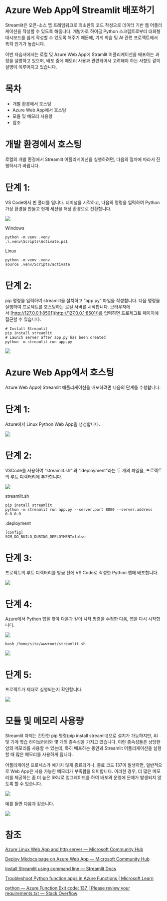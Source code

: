 # **Azure Web App에 Streamlit 배포하기**

Streamlit은 오픈-소스 앱 프레임워크로 최소한의 코드 작성으로 데이터 기반 웹 어플리케이션을 작성할 수 있도록 해줍니다. 개발자로 하여금 Python 스크립트로부터 대화형 대시보드를 쉽게 작성할 수 있도록 해주기 때문에, 기계 학습 및 AI 관련 프로젝트에서 특히 인기가 높습니다.

이번 자습서에서는 로컬 및 Azure Web App에 Stramlit 어플리케이션을 배포하는 과정을 설명하고 있으며, 배포 중에 메모리 사용과 관련되어서 고려해야 하는 사항도 같이 설명이 이루어지고 있습니다.

# **목차**

- 개발 환경에서 호스팅
- Azure Web App에서 호스팅
- 모듈 및 메모리 사용량
- 참조

# **개발 환경에서 호스팅**

로컬의 개발 환경에서 Streamlit 어플리케이션을 실행하려면, 다음의 절차에 따라서 진행하시기 바랍니다.

# **단계 1:**

VS Code에서 빈 폴더를 엽니다. 터미널을 시작하고, 다음의 명령을 입력하여 Python 가상 환경을 만들고 현재 세션을 해당 환경으로 전환합니다.

![](https://miro.medium.com/v2/resize:fit:1050/1*vvS73ekypdRURtyIe2eIIQ.png)

Windows

```
python -m venv .venv
.\.venv\Scripts\Activate.ps1
```

Linux

```
python -m venv .venv
source .venv/Scripts/activate
```

# **단계 2:**

pip 명령을 입력하여 streamlit을 설치하고 “app.py” 파일을 작성합니다. 다음 명령을 실행하여 프로젝트를 호스팅하는 로컬 서버를 시작합니다. 브라우저에서 [http://127.0.0.1:8501](http://127.0.0.1:8501/)를 입력하면 프로제그트 페이지에 접근할 수 있습니다.

```
# Install Streamlit
pip install streamlit
# Launch server after app.py has been created
python -m streamlit run app.py
```

![](https://miro.medium.com/v2/resize:fit:1050/1*tLm7Lxg3lf65ADnaQd8jng.png)

# **Azure Web App에서 호스팅**

Azure Web App에 Streamlit 애플리케이션을 배포하려면 다음의 단계를 수행합니다.

# **단계 1:**

Azure에서 Linux Python Web App을 생성합니다.

![](https://miro.medium.com/v2/resize:fit:1050/1*1zryrXrRcID6Ym4LZqG7qA.png)

# **단계 2:**

VSCode를 사용하여 “streamlit.sh” 와 “.deployment”라는 두 개의 파일을, 프로젝트의 루트 디렉터리에 추가합니다.

![](https://miro.medium.com/v2/resize:fit:1050/1*KhXorB_UYMjtzAKy1CfTxg.png)

streamlit.sh

```
pip install streamlit
python -m streamlit run app.py --server.port 8000 --server.address 0.0.0.0
```

.deployment

```
[config]
SCM_DO_BUILD_DURING_DEPLOYMENT=false
```

# **단계 3:**

프로젝트의 루트 디렉터리를 방금 전에 VS Code로 작성한 Python 앱에 배포합니다.

![](https://miro.medium.com/v2/resize:fit:1050/1*gyKw0DFHVxlKPE5hI2ESYA.png)

# **단계 4:**

Azure에서 Python 앱을 찾아 다음과 같이 시작 명령을 수정한 다음, 앱을 다시 시작합니다.

![](https://miro.medium.com/v2/resize:fit:1050/1*yj2gl4sT7TRBOUAmMIalGA.png)

```
bash /home/site/wwwroot/streamlit.sh
```

![](https://miro.medium.com/v2/resize:fit:1050/1*XKqZ3iR3un40xkxWTFu57Q.png)

# **단계 5:**

프로젝트가 제대로 실행되는지 확인합니다.

![](https://miro.medium.com/v2/resize:fit:1050/1*xad_0JPFWsEULxRAS7JcfA.png)

# **모듈 및 메모리 사용량**

Streamlit 자체는 간단한 pip 명령(pip install streamlit)으로 설치가 가능하지만, AI 및 기계 학습 라이브러리와 몇 개의 종속성을 가지고 있습니다. 이런 종속성들은 상당한 양의 메모리를 사용할 수 있는데, 특히 배포하는 동안과 Streamlit 어플리케이션을 실행할 때 많은 메모리를 사용하게 됩니다.

어플리케이션 프로세스가 예기치 않게 종료되거나, 종료 코드 137이 발생하면, 일반적으로 Web App은 사용 가능한 메모리가 부족함을 의미합니다. 이러한 경우, 더 많은 메모리를 제공하는 좀 더 높은 SKU로 업그레이드를 하여 배포와 운영에 문제가 발생되지 않도록 할 수 있습니다.

![](https://miro.medium.com/v2/resize:fit:1050/1*3W_SBd8ZcMvn3nIexPVgDA.png)

예를 들면 다음과 같습니다.

![](https://miro.medium.com/v2/resize:fit:1050/1*KnaapajnYyZmhSG3hFNuPg.png)

# **참조**

[Azure Linux Web App and http server — Microsoft Community Hub](https://techcommunity.microsoft.com/t5/apps-on-azure-blog/azure-linux-web-app-and-http-server/ba-p/4224475)

[Deploy Mkdocs page on Azure Web App — Microsoft Community Hub](https://techcommunity.microsoft.com/t5/apps-on-azure-blog/deploy-mkdocs-page-on-azure-web-app/ba-p/4272895)

[Install Streamlit using command line — Streamlit Docs](https://docs.streamlit.io/get-started/installation/command-line)

[Troubleshoot Python function apps in Azure Functions | Microsoft Learn](https://learn.microsoft.com/en-us/azure/azure-functions/recover-python-functions?tabs=vscode%2Cbash&pivots=python-mode-decorators#troubleshoot-python-exited-with-code-137)

[python — Azure Function Exit code: 137 | Please review your requirements.txt — Stack Overflow](https://stackoverflow.com/questions/77661379/azure-function-exit-code-137-please-review-your-requirements-txt)